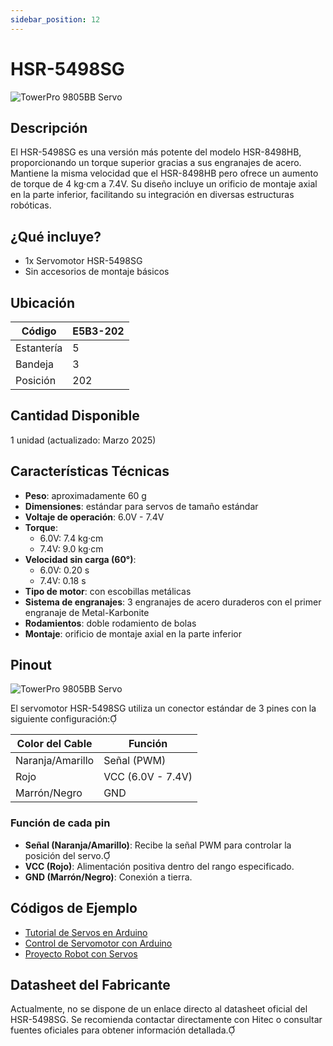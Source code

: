 ```yaml
---
sidebar_position: 12
---
```


# HSR-5498SG

<img src="https://sdr-images.s3.us-east-2.amazonaws.com/products/TD/TD-086-000/TD-086-000_1_500x500.jpg" alt="TowerPro 9805BB Servo" style="max-height: 200px;" />

## Descripción

El HSR-5498SG es una versión más potente del modelo HSR-8498HB, proporcionando un torque superior gracias a sus engranajes de acero. Mantiene la misma velocidad que el HSR-8498HB pero ofrece un aumento de torque de 4 kg·cm a 7.4V. Su diseño incluye un orificio de montaje axial en la parte inferior, facilitando su integración en diversas estructuras robóticas.

## ¿Qué incluye?

- 1x Servomotor HSR-5498SG
- Sin accesorios de montaje básicos

## Ubicación

| Código     | E5B3-202 |
| ---------- | -------- |
| Estantería | 5        |
| Bandeja    | 3        |
| Posición   | 202      |

## Cantidad Disponible

1 unidad (actualizado: Marzo 2025)

## Características Técnicas

- **Peso**: aproximadamente 60 g
- **Dimensiones**: estándar para servos de tamaño estándar
- **Voltaje de operación**: 6.0V - 7.4V
- **Torque**:
  - 6.0V: 7.4 kg·cm
  - 7.4V: 9.0 kg·cm
- **Velocidad sin carga (60°)**:
  - 6.0V: 0.20 s
  - 7.4V: 0.18 s
- **Tipo de motor**: con escobillas metálicas
- **Sistema de engranajes**: 3 engranajes de acero duraderos con el primer engranaje de Metal-Karbonite
- **Rodamientos**: doble rodamiento de bolas
- **Montaje**: orificio de montaje axial en la parte inferior

## Pinout
<img src=" " alt="TowerPro 9805BB Servo" style="max-height: 200px;" />

El servomotor HSR-5498SG utiliza un conector estándar de 3 pines con la siguiente configuración:

| Color del Cable  | Función           |
| ---------------- | ----------------- |
| Naranja/Amarillo | Señal (PWM)       |
| Rojo             | VCC (6.0V - 7.4V) |
| Marrón/Negro     | GND               |

### Función de cada pin

- **Señal (Naranja/Amarillo)**: Recibe la señal PWM para controlar la posición del servo.
- **VCC (Rojo)**: Alimentación positiva dentro del rango especificado.
- **GND (Marrón/Negro)**: Conexión a tierra.

## Códigos de Ejemplo

- [Tutorial de Servos en Arduino](https://learn.adafruit.com/adafruit-arduino-lesson-14-servo-motors)
- [Control de Servomotor con Arduino](https://www.instructables.com/Arduino-Servo-Motors/)
- [Proyecto Robot con Servos](https://create.arduino.cc/projecthub/ryanchan/simple-servo-wheel-robot-49793e)

## Datasheet del Fabricante

Actualmente, no se dispone de un enlace directo al datasheet oficial del HSR-5498SG. Se recomienda contactar directamente con Hitec o consultar fuentes oficiales para obtener información detallada. 

